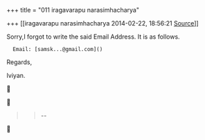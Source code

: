 +++
title = "011 iragavarapu narasimhacharya"

+++
[[iragavarapu narasimhacharya	2014-02-22, 18:56:21 [Source](https://groups.google.com/g/samskrita/c/1_-CQ02h23w)]]



Sorry,I forgot to write the said Email Address. It is as follows.

      Email: [samsk...@gmail.com]()

Regards,

Iviyan.

  
  





> 
> > 
> > --  
> > 
> > 



